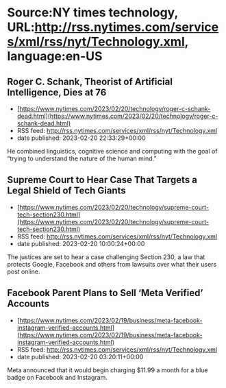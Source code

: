 # Source:NY times technology, URL:http://rss.nytimes.com/services/xml/rss/nyt/Technology.xml, language:en-US

## Roger C. Schank, Theorist of Artificial Intelligence, Dies at 76
 - [https://www.nytimes.com/2023/02/20/technology/roger-c-schank-dead.html](https://www.nytimes.com/2023/02/20/technology/roger-c-schank-dead.html)
 - RSS feed: http://rss.nytimes.com/services/xml/rss/nyt/Technology.xml
 - date published: 2023-02-20 22:33:29+00:00

He combined linguistics, cognitive science and computing with the goal of “trying to understand the nature of the human mind.”

## Supreme Court to Hear Case That Targets a Legal Shield of Tech Giants
 - [https://www.nytimes.com/2023/02/20/technology/supreme-court-tech-section230.html](https://www.nytimes.com/2023/02/20/technology/supreme-court-tech-section230.html)
 - RSS feed: http://rss.nytimes.com/services/xml/rss/nyt/Technology.xml
 - date published: 2023-02-20 10:00:24+00:00

The justices are set to hear a case challenging Section 230, a law that protects Google, Facebook and others from lawsuits over what their users post online.

## Facebook Parent Plans to Sell ‘Meta Verified’ Accounts
 - [https://www.nytimes.com/2023/02/19/business/meta-facebook-instagram-verified-accounts.html](https://www.nytimes.com/2023/02/19/business/meta-facebook-instagram-verified-accounts.html)
 - RSS feed: http://rss.nytimes.com/services/xml/rss/nyt/Technology.xml
 - date published: 2023-02-20 03:20:11+00:00

Meta announced that it would begin charging $11.99 a month for a blue badge on Facebook and Instagram.

